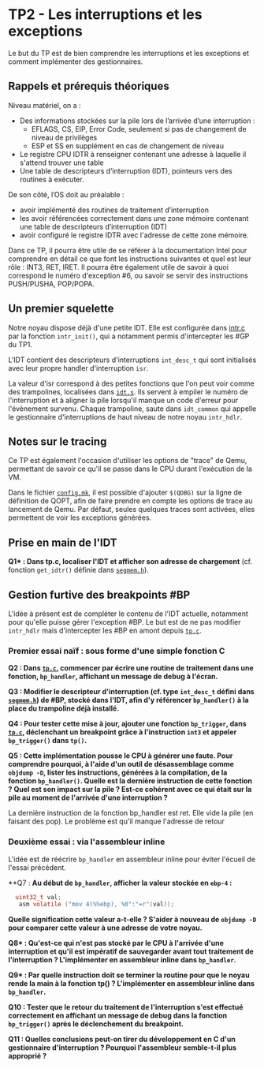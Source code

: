 # TP2 - Les interruptions et les exceptions

Le but du TP est de bien comprendre les interruptions et les exceptions et
comment implémenter des gestionnaires.

## Rappels et prérequis théoriques

Niveau matériel, on a :

* Des informations stockées sur la pile lors de l’arrivée d’une interruption :
    * EFLAGS, CS, EIP, Error Code, seulement si pas de changement de niveau de
      privilèges
    * ESP et SS en supplément en cas de changement de niveau
* Le registre CPU IDTR à renseigner contenant une adresse à laquelle il
  s'attend trouver une table
* Une table de descripteurs d’interruption (IDT), pointeurs vers des routines
  à exécuter.

De son côté, l’OS doit au préalable :

* avoir implémenté des routines de traitement d’interruption
* les avoir référencées correctement dans une zone mémoire contenant une table
  de descripteurs d’interruption (IDT)
* avoir configuré le registre IDTR avec l'adresse de cette zone mémoire.

Dans ce TP, il pourra être utile de se référer à la documentation Intel pour
comprendre en détail ce que font les instructions suivantes et quel est leur
rôle : INT3, RET, IRET. Il pourra être également utile de savoir à quoi
correspond le numéro d'exception #6, ou savoir se servir des instructions
PUSH/PUSHA, POP/POPA.

## Un premier squelette

Notre noyau dispose déjà d'une petite IDT. Elle est configurée dans
[intr.c](../kernel/core/intr.c) par la fonction `intr_init()`,  qui 
a notamment permis d'intercepter les #GP du TP1.

L'IDT contient des descripteurs d'interruptions `int_desc_t` qui sont
initialisés avec leur propre handler d'interruption `isr`.

La valeur d'isr correspond à des petites fonctions que l'on peut voir comme
des trampolines, localisées dans [`idt.s`](../kernel/core/idt.s). Ils servent
à empiler le numéro de l'interruption et à aligner la pile lorsqu'il manque
un code d'erreur pour l'évènement survenu. Chaque trampoline, saute dans
`idt_common` qui appelle le gestionnaire d'interruptions de haut niveau de
notre noyau `intr_hdlr`.

## Notes sur le tracing

Ce TP est également l'occasion d'utiliser les options de "trace" de Qemu,
permettant de savoir ce qu'il se passe dans le CPU durant l'exécution de la
VM.

Dans le fichier [`config.mk`](../utils/config.mk), il est possible
d'ajouter `$(QDBG)` sur la ligne de définition de QOPT, afin de faire prendre
en compte les options de trace au lancement de Qemu. Par défaut, seules
quelques traces sont activées, elles permettent de voir les exceptions
générées.

## Prise en main de l'IDT

**Q1\* : Dans tp.c, localiser l'IDT et afficher son adresse de chargement**
  (cf. fonction `get_idtr()` définie dans [`segmem.h`](../kernel/include/segmem.h)).

## Gestion furtive des breakpoints #BP

L'idée à présent est de compléter le contenu de l'IDT actuelle, notamment pour
qu'elle puisse gérer l'exception #BP. Le but est de ne pas modifier
`intr_hdlr` mais d'intercepter les #BP en amont depuis [`tp.c`](./tp.c).

### Premier essai naïf : sous forme d'une simple fonction C

**Q2 : Dans [`tp.c`](./tp.c), commencer par écrire une routine de traitement
  dans une fonction, `bp_handler`, affichant un message de debug à
  l'écran.**

**Q3 : Modifier le descripteur d'interruption (cf. type `int_desc_t` défini 
  dans [`segmem.h`](../kernel/include/segmem.h)) de #BP, stocké
  dans l'IDT, afin d'y référencer `bp_handler()` à la place du trampoline
  déjà installé.**

**Q4 : Pour tester cette mise à jour, ajouter une fonction `bp_trigger`, dans
  [`tp.c`](./tp.c), déclenchant un breakpoint grâce à l'instruction `int3` et
  appeler `bp_trigger()` dans `tp()`.**

**Q5 : Cette implémentation pousse le CPU à générer une faute. Pour comprendre
  pourquoi, à l'aide d'un outil de désassemblage comme `objdump -D`, lister
  les instructions, générées à la compilation, de la fonction `bp_handler()`. 
  Quelle est la dernière instruction de cette fonction ? Quel est son
  impact sur la pile ? Est-ce cohérent avec ce qui était sur la pile au
  moment de l'arrivée d'une interruption ?**

  La dernière instruction de la fonction bp_handler est ret. Elle vide la pile (en faisant des pop). Le problème est qu'il manque l'adresse de retour 

### Deuxième essai : via l'assembleur inline

L'idée est de réécrire `bp_handler` en assembleur inline pour éviter l'écueil
de l'essai précédent.

**Q7 : **Au début de `bp_handler`, afficher la valeur stockée en `ebp-4` :**

```c
  uint32_t val;
   asm volatile ("mov 4(%%ebp), %0":"=r"(val));
```

**Quelle signification cette valeur a-t-elle ? S'aider à nouveau de `objdump -D`
pour comparer cette valeur à une adresse de votre noyau.**

**Q8\* : Qu'est-ce qui n'est pas stocké par le CPU à l'arrivée d'une
  interruption et qu'il est impératif de sauvegarder avant tout traitement de
  l'interruption ? L'implémenter en assembleur inline dans  `bp_handler`.**

**Q9\* : Par quelle instruction doit se terminer la routine pour que le noyau
  rende la main à la fonction tp() ? L'implémenter en assembleur inline dans
  `bp_handler`.**

**Q10 : Tester que le retour du traitement de l'interruption s'est effectué
  correctement en affichant un message de debug dans la fonction `bp_trigger()` 
  après le déclenchement du breakpoint.**

**Q11 : Quelles conclusions peut-on tirer du développement en C d'un
  gestionnaire d'interruption ? Pourquoi l'assembleur semble-t-il plus
  approprié ?**

